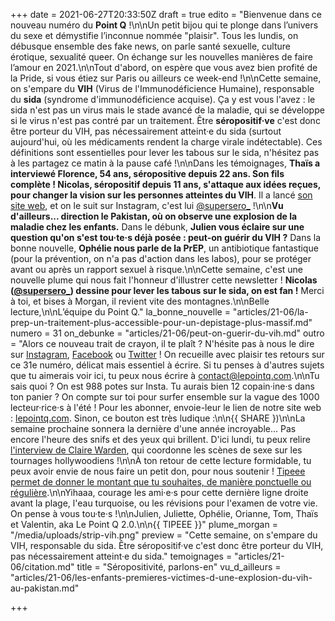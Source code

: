 +++
date = 2021-06-27T20:33:50Z
draft = true
edito = "Bienvenue dans ce nouveau numéro du **Point Q** !\n\nUn petit bijou qui te plonge dans l’univers du sexe et démystifie l’inconnue nommée \"plaisir\". Tous les lundis, on débusque ensemble des fake news, on parle santé sexuelle, culture érotique, sexualité queer. On échange sur les nouvelles manières de faire l’amour en 2021.\n\nTout d'abord, on espère que vous avez bien profité de la Pride, si vous étiez sur Paris ou ailleurs ce week-end !\n\nCette semaine, on s'empare du **VIH** (Virus de l'Immunodéficience Humaine), responsable du **sida** (syndrome d'immunodéficience acquise). Ça y est vous l'avez : le sida n'est pas un virus mais le stade avancé de la maladie, qui se développe si le virus n'est pas contré par un traitement. Être **séropositif·ve** c'est donc être porteur du VIH, pas nécessairement atteint·e du sida (surtout aujourd'hui, où les médicaments rendent la charge virale indétectable). Ces définitions sont essentielles pour lever les tabous sur le sida, n'hésitez pas à les partagez ce matin à la pause café !\n\nDans les témoignages, **Thaïs a interviewé Florence, 54 ans, séropositive depuis 22 ans. Son fils complète ! Nicolas, séropositif depuis 11 ans, s'attaque aux idées reçues, pour changer la vision sur les personnes atteintes du VIH**. Il a lancé [son site web](https://www.supersero.org), et on le suit sur Instagram, c'est lui [@supersero_](https://www.instagram.com/supersero_/) !\n\n**Vu d'ailleurs... direction le Pakistan, où on observe une explosion de la maladie chez les enfants.** Dans le débunk, **Julien vous éclaire sur une question qu'on s'est tou·te·s déjà posée : peut-on guérir du VIH ?** Dans la bonne nouvelle, **Ophélie nous parle de la PrEP**, un antibiotique fantastique (pour la prévention, on n'a pas d'action dans les labos), pour se protéger avant ou après un rapport sexuel à risque.\n\nCette semaine, c'est une nouvelle plume qui nous fait l'honneur d'illustrer cette newsletter ! **Nicolas (**[**@supersero_**](https://www.instagram.com/supersero_/)**) dessine pour lever les tabous sur le sida, on est fan !** Merci à toi, et bises à Morgan, il revient vite des montagnes.\n\nBelle lecture,\n\nL’équipe du Point Q."
la_bonne_nouvelle = "articles/21-06/la-prep-un-traitement-plus-accessible-pour-un-depistage-plus-massif.md"
numero = 31
on_debunke = "articles/21-06/peut-on-guerir-du-vih.md"
outro = "Alors ce nouveau trait de crayon, il te plaît ? N'hésite pas à nous le dire sur [Instagram](https://www.instagram.com/lepoint.q/), [Facebook](https://www.facebook.com/lepointq.news) ou [Twitter](https://twitter.com/LePointQ) ! On recueille avec plaisir tes retours sur ce 31e numéro, délicat mais essentiel à écrire. Si tu penses à d'autres sujets que tu aimerais voir ici, tu peux nous écrire à [contact@lepointq.com](mailto:contact@lepointq.com).\n\nTu sais quoi ? On est 988 potes sur Insta. Tu aurais bien 12 copain·ine·s dans ton panier ? On compte sur toi pour surfer ensemble sur la vague des 1000 lecteur·rice·s à l'été ! Pour les abonner, envoie-leur le lien de notre site web : [lepointq.com](https://lepointq.com). Sinon, ce bouton est très ludique :\n\n{{ SHARE })\n\nLa semaine prochaine sonnera la dernière d'une année incroyable... Pas encore l'heure des snifs et des yeux qui brillent. D'ici lundi, tu peux relire [l'interview de Claire Warden](https://lepointq.com/articles/21-06/rencontre-avec-claire-warden-coordinatrice-d-intimite-pour-le-cinema-et-la-television/), qui coordonne les scènes de sexe sur les tournages hollywoodiens !\n\nÀ ton retour de cette lecture formidable, tu peux avoir envie de nous faire un petit don, pour nous soutenir ! [Tipeee permet de donner le montant que tu souhaites, de manière ponctuelle ou régulière](https://fr.tipeee.com/le-point-q).\n\nYihaaa, courage les ami·e·s pour cette dernière ligne droite avant la plage, l'eau turquoise, ou les révisions pour l'examen de votre vie. On pense à vous tou·te·s !\n\nJulien, Juliette, Ophélie, Orianne, Tom, Thaïs et Valentin, aka Le Point Q 2.0.\n\n{{ TIPEEE }}"
plume_morgan = "/media/uploads/strip-vih.png"
preview = "Cette semaine, on s'empare du VIH, responsable du sida. Être séropositif·ve c'est donc être porteur du VIH, pas nécessairement atteint·e du sida."
temoignages = "articles/21-06/citation.md"
title = "Séropositivité, parlons-en"
vu_d_ailleurs = "articles/21-06/les-enfants-premieres-victimes-d-une-explosion-du-vih-au-pakistan.md"

+++
